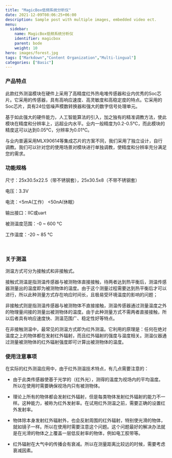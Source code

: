 ```yaml
---
title: "MagicBox低频系统分析仪"
date: 2021-12-09T08:06:25+06:00
description: Sample post with multiple images, embedded video ect.
menu:
  sidebar:
    name: MagicBox低频系统分析仪
    identifier: magicbox
    parent: bode
    weight: 10
hero: images/forest.jpg
tags: ["Markdown","Content Organization","Multi-lingual"]
categories: ["Basic"]
---
```


### 产品特点
此款红外测温模块在硬件上采用了高精度红外热电堆传感器和业内优秀的Soc芯片。它采用的传感器，具有高响应速度、高灵敏度和高稳定度的特点。它采用的Soc芯片，具有24位低噪声模数转换器和强大的数字信号处理单元。

基于如此强大的硬件能力，人工智能算法的引入，加之独有的精准调教方法，使此模块在精度和分辨率上，远超业内水平。业内一般精度为0.2-0.5℃，而此模块的精度这可以达到0.05℃，分辨率为0.01℃。

与业内普遍采用MLX90614等集成芯片的方案不同，我们采用了独立设计，自行调教。我们可以针对您的使用场景对模块进行单独调教，使精度和分辨率充分满足您的需求。

 

### 功能规格

尺寸：25x30.5x22.5（带不锈钢套），25x30.5x8（不带不锈钢套）

电压：3.3V

电流：<5mA(工作） <50nA(休眠）

输出接口：IIC或uart

被测温度范围：-0 ~ 600 °C

工作温度：-20 ~ 85 °C

​                                                                                                                                     

### 关于测温
测温方式可分为接触式和非接触式。

接触式测温是指测温传感器与被测物体直接接触，待两者达到热平衡后，测温传感器测量出的温度即为被测物体的温度。由于这个测量过程需要达到热平衡后才可以进行，所以此种测量方式存在响应时间长，且极易受环境温度的影响的问题；

非接触式则是指测温传感器与被测物体不直接接触，测温传感器通过测量温度之外的物理量间接的测量出被测物体的温度。由于此种测量方式不需两者直接接触，所以后者具有响应速度快、测温范围广、稳定性好等特点。

在非接触测温中，最常见的测温方式即为红外测温。它利用的原理是：任何在绝对温度之上的物体都在发射红外辐射，而且红外辐射的强度与温度相关。测温仪器通过测量被测物体的红外辐射强度即可计算出被测物体的温度。

### 使用注意事项
在实际的红外测温应用中，由于红外测温技术特点，有几点需要注意的：

- 由于此类传感器使基于光学的（红外光），测得的温度为视场内的平均温度。所以在使用时需要确保视场内只有被测物体。

- 理论上所有的物体都会发射红外辐射，但是每类物体发射红外辐射的能力不一样。这种能力，被称为红外发射率。在试用红外测温之前，需要正确的设置红外发射率。

- 物体除本身发射红外辐射外，也会反射周围的红外辐射，特别使光滑的物体，就如镜子一样。所以在使用时需要注意这个问题。这个问题最好的解决办法就是在光滑的物体之上覆盖一层低反射率的物体，例如电工胶带等。

- 红外辐射在大气中的传播会有衰减。所以在测量距离比较远的时候，需要考虑衰减因素。

